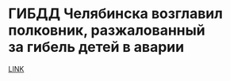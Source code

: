 # ГИБДД Челябинска возглавил полковник, разжалованный за гибель детей в аварии 



[LINK](https://varlamov.ru/3337858.html)